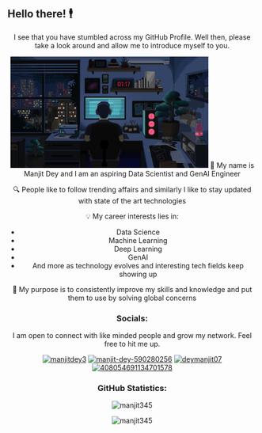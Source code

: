 ## Hello there! 🕴️

<div align="center">

I see that you have stumbled across my GitHub Profile. Well then, please take a look around and allow me to introduce myself to you.

<img src="https://raw.githubusercontent.com/Manjit345/Manjit345/main/GIF.gif" alt="coding gif" width="400"/>
👋 My name is Manjit Dey and I am an aspiring Data Scientist and GenAI Engineer

🔍 People like to follow trending affairs and similarly I like to stay updated with state of the art technologies

💡 My career interests lies in:
- Data Science
- Machine Learning
- Deep Learning
- GenAI
- And more as technology evolves and interesting tech fields keep showing up

🎯 My purpose is to consistently improve my skills and knowledge and put them to use by solving global concerns

<h3>Socials:</h3>
I am open to connect with like minded people and grow my network. Feel free to hit me up.

<p>
<a href="https://twitter.com/manjitdey3" target="blank"><img src="https://raw.githubusercontent.com/rahuldkjain/github-profile-readme-generator/master/src/images/icons/Social/twitter.svg" alt="manjitdey3" height="30" width="40" /></a>
<a href="https://linkedin.com/in/manjit-dey-590280256" target="blank"><img src="https://raw.githubusercontent.com/rahuldkjain/github-profile-readme-generator/master/src/images/icons/Social/linked-in-alt.svg" alt="manjit-dey-590280256" height="30" width="40" /></a>
<a href="https://instagram.com/deymanjit07" target="blank"><img src="https://raw.githubusercontent.com/rahuldkjain/github-profile-readme-generator/master/src/images/icons/Social/instagram.svg" alt="deymanjit07" height="30" width="40" /></a>
<a href="https://discord.gg/408054691134701578" target="blank"><img src="https://raw.githubusercontent.com/rahuldkjain/github-profile-readme-generator/master/src/images/icons/Social/discord.svg" alt="408054691134701578" height="30" width="40" /></a>
</p>

<h3>GitHub Statistics:</h3>
<p><img src="https://github-readme-stats.vercel.app/api?username=manjit345&show_icons=true&locale=en" alt="manjit345" /></p>

<p><img src="https://github-readme-streak-stats.herokuapp.com/?user=manjit345&" alt="manjit345" /></p>

</div>